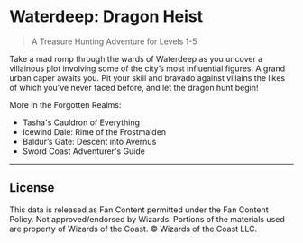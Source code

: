 # Waterdeep: Dragon Heist

> A Treasure Hunting Adventure for Levels 1-5

Take a mad romp through the wards of Waterdeep as you uncover a villainous plot involving some of the city’s most influential figures. A grand urban caper awaits you. Pit your skill and bravado against villains the likes of which you’ve never faced before, and let the dragon hunt begin!

More in the Forgotten Realms:

* Tasha's Cauldron of Everything
* Icewind Dale: Rime of the Frostmaiden
* Baldur’s Gate: Descent into Avernus
* Sword Coast Adventurer's Guide

---

## License

This data is released as Fan Content permitted under the Fan Content Policy. Not approved/endorsed by Wizards. Portions of the materials used are property of Wizards of the Coast. © Wizards of the Coast LLC.
